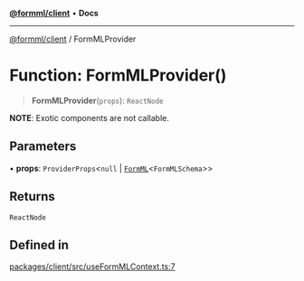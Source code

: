 [**@formml/client**](../README.md) • **Docs**

---

[@formml/client](../globals.md) / FormMLProvider

# Function: FormMLProvider()

> **FormMLProvider**(`props`): `ReactNode`

**NOTE**: Exotic components are not callable.

## Parameters

• **props**: `ProviderProps`\<`null` \| [`FormML`](../classes/FormML.md)\<`FormMLSchema`\>\>

## Returns

`ReactNode`

## Defined in

[packages/client/src/useFormMLContext.ts:7](https://github.com/formml/formml/blob/6aacaa756f672e3d18c3bdf35091d08edefd594c/packages/client/src/useFormMLContext.ts#L7)
